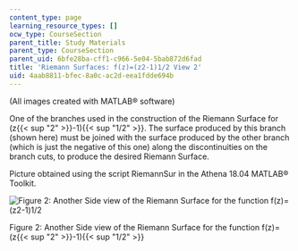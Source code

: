 ```yaml
---
content_type: page
learning_resource_types: []
ocw_type: CourseSection
parent_title: Study Materials
parent_type: CourseSection
parent_uid: 6bfe28ba-cff1-c966-5e04-5bab872d6fad
title: 'Riemann Surfaces: f(z)=(z2-1)1/2 View 2'
uid: 4aab8811-bfec-8a0c-ac2d-eea1fdde694b
---
```


(All images created with MATLAB® software)

One of the branches used in the construction of the Riemann Surface for (z{{< sup "2" >}}\-1){{< sup "1/2" >}}. The surface produced by this branch (shown here) must be joined with the surface produced by the other branch (which is just the negative of this one) along the discontinuities on the branch cuts, to produce the desired Riemann Surface.

Picture obtained using the script RiemannSur in the Athena 18.04 MATLAB® Toolkit.

![Figure 2: Another Side view of the Riemann Surface for the function f(z)=(z2-1)1/2 ](/courses/mathematics/18-04-complex-variables-with-applications-fall-1999/study-materials/riem_sqrt_Z2m1_s2H.GIF)

Figure 2: Another Side view of the Riemann Surface for the function f(z)=(z{{< sup "2" >}}\-1){{< sup "1/2" >}}